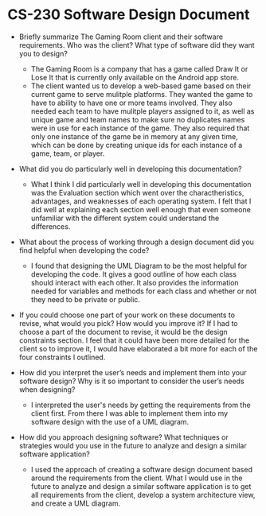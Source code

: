 # CS-230 Software Design Document

- Briefly summarize The Gaming Room client and their software requirements. Who was the client? What type of software did they want you to design?
  - The Gaming Room is a company that has a game called Draw It or Lose It that is currently only available on the Android app store. 
  - The client wanted us to develop a web-based game based on their current game to serve mulitple platforms. They wanted the game to have to ability to have one or more teams involved. They also needed each team to have mulitple players assigned to it, as well as unique game and team names to make sure no duplicates names were in use for each instance of the game. They also required that only one instance of the game be in memory at any given time, which can be done by creating unique ids for each instance of a game, team, or player.  

- What did you do particularly well in developing this documentation?
  - What I think I did particularly well in developing this documentation was the Evaluation section which went over the charactheristics, advantages, and weaknesses of each operating system. I felt that I did well at explaining each section well enough that even someone unfamiliar with the different system could understand the differences. 

- What about the process of working through a design document did you find helpful when developing the code?
  - I found that designing the UML Diagram to be the most helpful for developing the code. It gives a good outline of how each class should interact with each other. It also provides the information needed for variables and methods for each class and whether or not they need to be private or public. 
  
- If you could choose one part of your work on these documents to revise, what would you pick? How would you improve it? If I had to choose a part of the document to revise, it would be the design constraints section. I feel that it could have been more detailed for the client so to improve it, I would have elaborated a bit more for each of the four constraints I outlined. 

- How did you interpret the user’s needs and implement them into your software design? Why is it so important to consider the user’s needs when designing?
  - I interpreted the user's needs by getting the requirements from the client first. From there I was able to implement them into my software design with the use of a UML diagram. 

- How did you approach designing software? What techniques or strategies would you use in the future to analyze and design a similar software application?
  - I used the approach of creating a software design document based around the requirements from the client. What I would use in the future to analyze and design a similar software application is to get all requirements from the client, develop a system architecture view, and create a UML diagram. 
